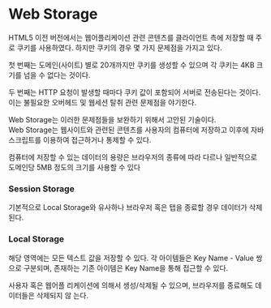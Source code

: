 # Web Storage

HTML5 이전 버전에서는 웹어플리케이션 관련 콘텐츠를 클라이언트 측에 저장할 때 주로 쿠키를 사용하였다. 하지만 쿠키의 경우 몇 가지 문제점을 가지고 있다. 

첫 번째는 도메인(사이트) 별로 20개까지만 쿠키를 생성할 수 있으며 각 쿠키는 4KB 크기를 넘을 수 없다는 것이다. 

두 번째는 HTTP 요청이 발생할 때마다 쿠키 값이 포함되어 서버로 전송된다는 것이다. 이는 불필요한 오버헤드 및 웹세션 탈취 관련 문제점을 야기한다. 

Web Storage는 이러한 문제점들을 보완하기 위해서 고안된 기술이다.  
Web Storage는 웹사이트와 관련된 콘텐츠를 사용자의 컴퓨터에 저장하고 이후에 자바스크립트를 이용하여 접근하거나 통제할 수 있다. 

컴퓨터에 저장할 수 있는 데이터의 용량은 브라우저의 종류에 따라 다르나 일반적으로 도메인당 5MB 정도의 크기를 사용할 수 있다

### Session Storage  
기본적으로 Local Storage와 유사하나 브라우저 혹은 탭을 종료할 경우 데이터가 삭제된다.

### Local Storage  
해당 영역에는 모든 텍스트 값을 저장할 수 있다. 각 아이템들은 Key Name - Value 쌍으로 구분되며, 존재하는 기존 아이템은 Key Name을 통해 접근할 수 있다. 

사용자 혹은 웹어플 리케이션에 의해서 생성/삭제될 수 있으며, 브라우저를 종료해도 데이터들은 삭제되지 않 는다.